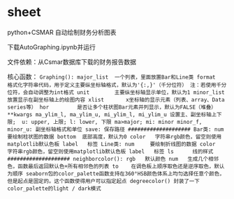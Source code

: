 # sheet
python+CSMAR 自动绘制财务分析图表

下载AutoGraphing.ipynb并运行

文件依赖：从Csmar数据库下载的财务报告数据

核心函数：
`
Graphing():
  major_list  一个列表，里面放置Bar和Line类
  format      格式化字符串代码，用于定义主要纵坐标轴格式，默认为'{:,}'（千分位符）
              注：若使用千分位符，会自动调整为int格式
  unit        主要纵坐标轴显示单位，默认为1
  minor_list  放置显示在副坐标轴上的绘图内容
  xlist       x坐标轴的显示元素（列表、array、Data series等）
  hor         是否让多个柱状图Bar元素并列显示，默认为FALSE（堆叠）
  **kwargs
    ma_ylim_l, ma_ylim_u, mi_ylim_l, mi_ylim_u
      设置主、副坐标轴上下限; 
      u: upper, 上限; l: lower, 下限
      ma>major; mi: minor
    minor_f, minor_u:
      副坐标轴格式和单位
    save:
      保存路径
####################
Bar类:
  num     要绘制柱状图的数据
  bottom  底部高度，默认为0
  color   字符串rgb颜色，留空则使用matplotlib默认色板
  label   标签
Line类:
  num     要绘制折线图的数据
  color   字符串rgb颜色，留空则使用matplotlib默认色板
  label   标签
  ls      线的样式
####################
neighborcolor():
  rgb   默认颜色
  num   生成几个相邻色，函数最后返回默认色+所有相邻色的列表
  to    在调色板上顺序取色还是逆序取色，默认为顺序
  seaborn包的color_palette函数支持在360°HSB颜色体系上均匀选择任意个颜色，但是起点是固定的。这个函数使得用户可以指定起点
degreecolor()
  封装了一下color_palette的light / dark模式
`

